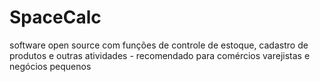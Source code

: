 # SpaceCalc
 software open source com funções de controle de estoque, cadastro de produtos e outras atividades - recomendado para comércios varejistas e negócios pequenos
